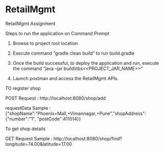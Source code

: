 # RetailMgmt
RetailMgmt Assignment

Steps to run the application on Command Prompt

1.	Browse to project root location

2.	Execute command “gradle clean build” to run build.gradle

3.	Once the build successful, to deploy the application and run, execute the command “java –jar build\libs\<<PROJECT_JAR_NAME>>”

4.	Launch postman and access the RetailMgmt APIs. 

TO register shop

POST Request : http://localhost:8080/shop/add

requestData Sample : {"shopName":"Phoenix+Mall,+Vimannagar,+Pune","shopAddress":{"number":"1", "postCode":411014}}

To get shop details

GET Request Sample : http://localhost:8080/shop/find?longitude=74.00&latitude=17.00
